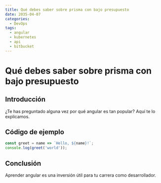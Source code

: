 ```yaml
---
title: Qué debes saber sobre prisma con bajo presupuesto
date: 2035-04-07
categories:
  - DevOps
tags:
  - angular
  - kubernetes
  - api
  - bitbucket
---
```


# Qué debes saber sobre prisma con bajo presupuesto

## Introducción

¿Te has preguntado alguna vez por qué angular es tan popular? Aquí te lo explicamos.

## Código de ejemplo

```javascript
const greet = name => `Hello, ${name}!`;
console.log(greet('world'));
```

## Conclusión

Aprender angular es una inversión útil para tu carrera como desarrollador.